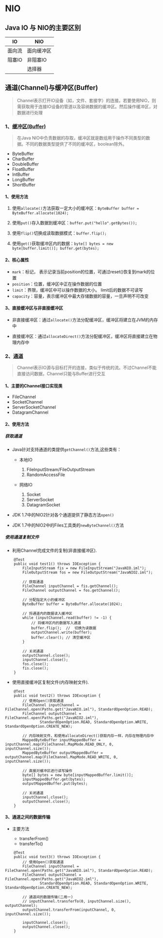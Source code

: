 # NIO

## Java IO 与 NIO的主要区别

| IO    |   NIO |
|-------|-------|
|   面向流 |   面向缓冲区   |
|   阻塞IO    |   非阻塞IO   |
|   |   选择器 |

## 通道(Channel)与缓冲区(Buffer)

> Channel表示打开IO设备（如，文件、套接字）的连接。若要使用NIO，则需获取用于连接IO设备的管道以及容纳数据的缓冲区。然后操作缓冲区，对数据进行处理

###   1、[缓冲区(Buffer)](./src/buffer/TestBuffer.java)

> 在Java NIO中负责数据的存取，缓冲区就是数组用于操作不同类型的数据。不同的数据类型提供了不同的缓冲区，boolean除外。

-   ByteBuffer
-   CharBuffer
-   DoubleBuffer
-   FloatBuffer
-   IntBuffer
-   LongBuffer
-   ShortBuffer

####  1、使用方法

1.  使用`allocate()`方法获取一定大小的缓冲区：`ByteBuffer buffer = ByteBuffer.allocate(1024);`

2.  使用`put()`存入数据到缓冲区：`buffer.put("hello".getBytes());`

3.  使用`flip()`切换成读取数据模式：`buffer.flip();`

4.  使用`get()`获取缓冲区内的数据：`byte[] bytes = new byte[buffer.limit()]; buffer.get(bytes);`

#### 2、核心属性

-   `mark`：标记， 表示记录当前position的位置，可通过reset()恢复到mark的位置
-   `position`：位置，缓冲区中正在操作数据的位置
-   `limit`：界限，缓冲区中可以操作数据的大小。 limit后的数据不可读写
-   `capacity`：容量，表示缓冲区中最大存储数据的容量，一旦声明不可改变

#### 3、直接缓冲区与非直接缓冲区

-   非直接缓冲区：通过`allocate()`方法分配缓冲区，缓冲区将建立在JVM的内存中

-   直接缓冲区：通过`allocateDirect()`方法分配缓冲区，缓冲区将直接建立在物理内存中

### 2、[通道](./src/channel/TestChannel.java)

> Channel表示IO源与目标打开的连接，类似于传统的流。不过Channel不能直接访问数据，Channel只能与Buffer进行交互

#### 1、主要的Channel接口实现类

-   FileChannel
-   SocketChannel
-   ServerSocketChannel
-   DatagramChannel

#### 2、使用方法

#####  获取通道

-   Java针对支持通道的类提供`getChannel()`方法,这些类有：

    -   本地IO
    
        1.  FileInputStream/FileOutputStream
        2.  RandomAccessFile
        
    -   网络IO
    
        1.  Socket
        2.  ServerSocket 
        3.  DatagramSocket
        
-   JDK 1.7中的NIO2针对各个通道提供了静态方法`open()`

-   JDK 1.7中的NIO2中的Files工具类的`newByteChannel()`方法

##### 使用通道复制文件

-   利用Channel完成文件的复制(非直接缓冲区).

```
    @Test
    public void test1() throws IOException {
        FileInputStream fis = new FileInputStream("JavaNIO.iml");
        FileOutputStream fos = new FileOutputStream("JavaNIO2.iml");

        // 获取通道
        FileChannel inputChannel = fis.getChannel();
        FileChannel outputChannel = fos.getChannel();

        // 分配指定大小的缓冲区
        ByteBuffer buffer = ByteBuffer.allocate(1024);

        // 将通道内的数据读入缓冲区
        while (inputChannel.read(buffer) != -1) {
            // 将缓冲区内的数据写入通道
            buffer.flip();  //  切换为读数据
            outputChannel.write(buffer);
            buffer.clear(); // 清空缓冲区
        }

        // 关闭通道
        outputChannel.close();
        inputChannel.close();
        fos.close();
        fis.close();
    }
```

-   使用直接缓冲区复制文件(内存映射文件).

```
    @Test
    public void test2() throws IOException {
        // 使用Open()获取通道
        FileChannel inputChannel = FileChannel.open(Paths.get("JavaNIO.iml"), StandardOpenOption.READ);
        FileChannel outputChannel = FileChannel.open(Paths.get("JavaNIO2.iml"),
                StandardOpenOption.READ, StandardOpenOption.WRITE, StandardOpenOption.CREATE_NEW);

        // 内存映射文件，和使用allocateDirect()获取内存一样，内存在物理内存中
        MappedByteBuffer inputMappedBuffer = inputChannel.map(FileChannel.MapMode.READ_ONLY, 0, inputChannel.size());
        MappedByteBuffer outputMappedBuffer = outputChannel.map(FileChannel.MapMode.READ_WRITE, 0, inputChannel.size());

        // 直接对缓冲区进行读写操作
        byte[] bytes = new byte[inputMappedBuffer.limit()];
        inputMappedBuffer.get(bytes);
        outputMappedBuffer.put(bytes);

        // 关闭通道
        inputChannel.close();
        outputChannel.close();
    }
```

#### 3、通道之间的数据传输

-   主要方法

    -   transferFrom()
    -   transferTo()
    
```
    @Test
    public void test3() throws IOException {
        // 使用Open()获取通道
        FileChannel inputChannel = FileChannel.open(Paths.get("JavaNIO.iml"), StandardOpenOption.READ);
        FileChannel outputChannel = FileChannel.open(Paths.get("JavaNIO2.iml"),
                StandardOpenOption.READ, StandardOpenOption.WRITE, StandardOpenOption.CREATE_NEW);

        // 通道间的数据传输(二用一)
        // inputChannel.transferTo(0, inputChannel.size(), outputChannel);
        outputChannel.transferFrom(inputChannel, 0, inputChannel.size());

        inputChannel.close();
        outputChannel.close();
    }
```